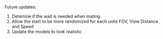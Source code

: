 Future updates:
1. Detemine if the wait is needed when mating
2. Allow the start to be more randomized for each units FOV, View Distance and Speed
6. Update the models to look realistic 
